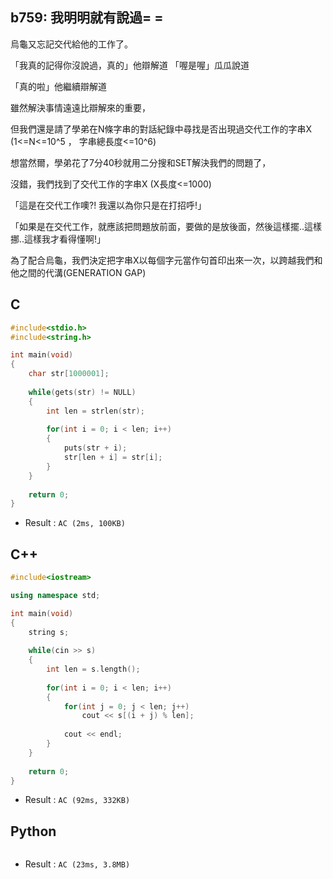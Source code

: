 ## b759: 我明明就有說過= =
烏龜又忘記交代給他的工作了。

「我真的記得你沒說過，真的」他辯解道
「喔是喔」瓜瓜說道

「真的啦」他繼續辯解道

雖然解決事情遠遠比辯解來的重要，

但我們還是請了學弟在N條字串的對話紀錄中尋找是否出現過交代工作的字串X (1<=N<=10^5 ， 字串總長度<=10^6)

想當然爾，學弟花了7分40秒就用二分搜和SET解決我們的問題了，

沒錯，我們找到了交代工作的字串X (X長度<=1000)

「這是在交代工作噢?! 我還以為你只是在打招呼!」

「如果是在交代工作，就應該把問題放前面，要做的是放後面，然後這樣擺..這樣挪..這樣我才看得懂啊!」

為了配合烏龜，我們決定把字串X以每個字元當作句首印出來一次，以跨越我們和他之間的代溝(GENERATION GAP)

## C
```C
#include<stdio.h>
#include<string.h>

int main(void)
{
	char str[1000001];
	
	while(gets(str) != NULL)
	{
		int len = strlen(str);
		
		for(int i = 0; i < len; i++)
		{
			puts(str + i);
			str[len + i] = str[i];
		}
	}
	
	return 0;
} 
```
 * Result : `AC (2ms, 100KB)`

## C++
```C++
#include<iostream>

using namespace std;

int main(void)
{
	string s;
	
	while(cin >> s)
	{
		int len = s.length();
		
		for(int i = 0; i < len; i++)
		{
			for(int j = 0; j < len; j++)
				cout << s[(i + j) % len];
		
			cout << endl;
		}
	}
	
	return 0;
}
```
 * Result : `AC (92ms, 332KB)`

## Python
```python

```
 * Result : `AC (23ms, 3.8MB)`
